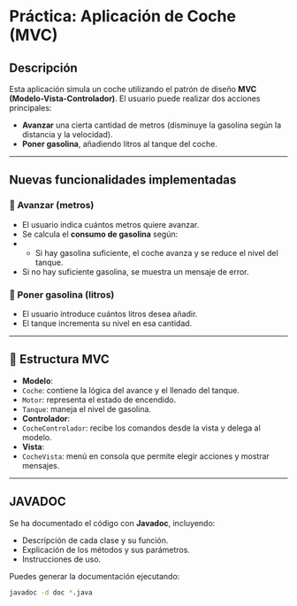 # Práctica: Aplicación de Coche (MVC)

## Descripción

Esta aplicación simula un coche utilizando el patrón de diseño **MVC (Modelo-Vista-Controlador)**. El usuario puede realizar dos acciones principales:

- **Avanzar** una cierta cantidad de metros (disminuye la gasolina según la distancia y la velocidad).
- **Poner gasolina**, añadiendo litros al tanque del coche.

---

##  Nuevas funcionalidades implementadas

### 🔹 Avanzar (metros)
- El usuario indica cuántos metros quiere avanzar.
- Se calcula el **consumo de gasolina** según:
- - Si hay gasolina suficiente, el coche avanza y se reduce el nivel del tanque.
- Si no hay suficiente gasolina, se muestra un mensaje de error.

### 🔹 Poner gasolina (litros)
- El usuario introduce cuántos litros desea añadir.
- El tanque incrementa su nivel en esa cantidad.

---

## 🧠 Estructura MVC

- **Modelo**:
- `Coche`: contiene la lógica del avance y el llenado del tanque.
- `Motor`: representa el estado de encendido.
- `Tanque`: maneja el nivel de gasolina.
- **Controlador**:
- `CocheControlador`: recibe los comandos desde la vista y delega al modelo.
- **Vista**:
- `CocheVista`: menú en consola que permite elegir acciones y mostrar mensajes.

---

## JAVADOC

Se ha documentado el código con **Javadoc**, incluyendo:

- Descripción de cada clase y su función.
- Explicación de los métodos y sus parámetros.
- Instrucciones de uso.

Puedes generar la documentación ejecutando:

```bash
javadoc -d doc *.java


